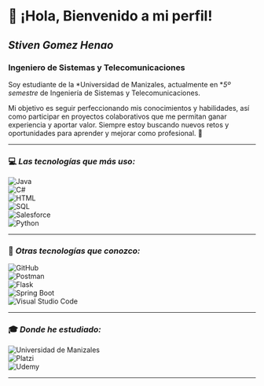 # 👋 ¡Hola, Bienvenido a mi perfil!  

## *Stiven Gomez Henao*  
### Ingeniero de Sistemas y Telecomunicaciones  

Soy estudiante de la *Universidad de Manizales, actualmente en **5º semestre* de Ingeniería de Sistemas y Telecomunicaciones.  

Mi objetivo es seguir perfeccionando mis conocimientos y habilidades, así como participar en proyectos colaborativos que me permitan ganar experiencia y aportar valor. Siempre estoy buscando nuevos retos y oportunidades para aprender y mejorar como profesional. 🚀  

---

### 💻 *Las tecnologías que más uso:*  
![Java](https://img.shields.io/badge/Java-007396?style=flat&logo=java&logoColor=white)  
![C#](https://img.shields.io/badge/C%23-239120?style=flat&logo=c-sharp&logoColor=white)  
![HTML](https://img.shields.io/badge/HTML5-E34F26?style=flat&logo=html5&logoColor=white)  
![SQL](https://img.shields.io/badge/SQL-4479A1?style=flat&logo=mysql&logoColor=white)  
![Salesforce](https://img.shields.io/badge/Salesforce-00A1E0?style=flat&logo=salesforce&logoColor=white)  
![Python](https://img.shields.io/badge/Python-3776AB?style=flat&logo=python&logoColor=white)  

---

### 🚀 *Otras tecnologías que conozco:*  
![GitHub](https://img.shields.io/badge/GitHub-181717?style=flat&logo=github&logoColor=white)  
![Postman](https://img.shields.io/badge/Postman-FF6C37?style=flat&logo=postman&logoColor=white)  
![Flask](https://img.shields.io/badge/Flask-000000?style=flat&logo=flask&logoColor=white)  
![Spring Boot](https://img.shields.io/badge/Spring_Boot-6DB33F?style=flat&logo=spring-boot&logoColor=white)  
![Visual Studio Code](https://img.shields.io/badge/VS_Code-007ACC?style=flat&logo=visual-studio-code&logoColor=white)  

---

### 🎓 *Donde he estudiado:*  
![Universidad de Manizales](https://img.shields.io/badge/Universidad_de_Manizales-Blue?style=flat&logo=google-scholar&logoColor=white)  
![Platzi](https://img.shields.io/badge/Platzi-98CA3F?style=flat&logo=platzi&logoColor=white)  
![Udemy](https://img.shields.io/badge/Udemy-EC5252?style=flat&logo=udemy&logoColor=white)  

---
